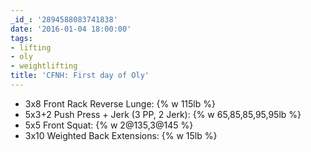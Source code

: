 ```yaml
---
_id_: '2894588083741838'
date: '2016-01-04 18:00:00'
tags:
- lifting
- oly
- weightlifting
title: 'CFNH: First day of Oly'
---
```


- 3x8 Front Rack Reverse Lunge: {% w 115lb %}
- 5x3+2 Push Press + Jerk (3 PP, 2 Jerk): {% w 65,85,85,95,95lb %}
- 5x5 Front Squat: {% w 2@135,3@145 %}
- 3x10 Weighted Back Extensions: {% w 15lb %}
